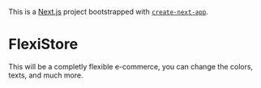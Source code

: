 This is a [Next.js](https://nextjs.org/) project bootstrapped with [`create-next-app`](https://github.com/vercel/next.js/tree/canary/packages/create-next-app).

# FlexiStore

This will be a completly flexible e-commerce, you can change the colors, texts, and much more.
